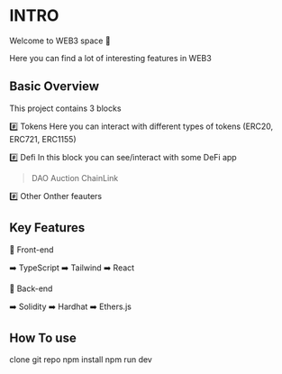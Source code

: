 # INTRO
Welcome to WEB3 space 👋

Here you can find a lot of interesting features in WEB3 

## Basic Overview
This project contains 3 blocks

  #️⃣ Tokens
  Here you can interact with different types of tokens (ERC20, ERC721, ERC1155)
  
  #️⃣ Defi
  In this block you can see/interact with some DeFi app
  > DAO
  > Auction
  > ChainLink

  #️⃣ Other
  Onther feauters

## Key Features
📌 Front-end

➡️ TypeScript
➡️ Tailwind
➡️ React

📌 Back-end

➡️ Solidity
➡️ Hardhat
➡️ Ethers.js

## How To use
clone git repo
npm install
npm run dev


